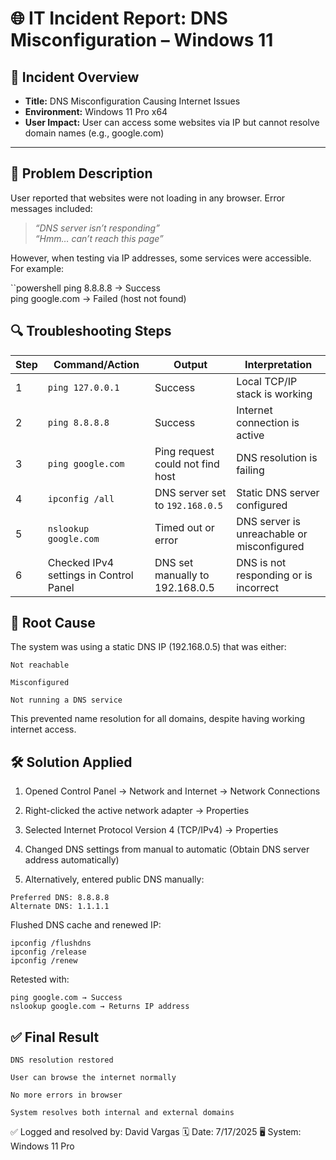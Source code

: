 

# 🌐 IT Incident Report: DNS Misconfiguration – Windows 11

## 📌 Incident Overview
- **Title:** DNS Misconfiguration Causing Internet Issues  
- **Environment:** Windows 11 Pro x64  
- **User Impact:** User can access some websites via IP but cannot resolve domain names (e.g., google.com)

---

## 🧾 Problem Description
User reported that websites were not loading in any browser. Error messages included:

> *“DNS server isn’t responding”*  
> *“Hmm… can’t reach this page”*

However, when testing via IP addresses, some services were accessible. For example:

``powershell
ping 8.8.8.8  → Success  
ping google.com  → Failed (host not found)

## 🔍 Troubleshooting Steps

| Step | Command/Action | Output | Interpretation |
|------|----------------|--------|----------------|
| 1 | `ping 127.0.0.1` | Success | Local TCP/IP stack is working |
| 2 | `ping 8.8.8.8` | Success | Internet connection is active |
| 3 | `ping google.com` | Ping request could not find host | DNS resolution is failing |
| 4 | `ipconfig /all` | DNS server set to `192.168.0.5` | Static DNS server configured |
| 5 | `nslookup google.com` | Timed out or error | DNS server is unreachable or misconfigured |
| 6 | Checked IPv4 settings in Control Panel | DNS set manually to 192.168.0.5 | DNS is not responding or is incorrect |


## 🧩 Root Cause

   The system was using a static DNS IP (192.168.0.5) that was either:

    Not reachable

    Misconfigured

    Not running a DNS service

This prevented name resolution for all domains, despite having working internet access.

## 🛠️ Solution Applied

  1.  Opened Control Panel → Network and Internet → Network Connections

  2. Right-clicked the active network adapter → Properties

  3. Selected Internet Protocol Version 4 (TCP/IPv4) → Properties

  4. Changed DNS settings from manual to automatic (Obtain DNS server address automatically)

  5.  Alternatively, entered public DNS manually:

    Preferred DNS: 8.8.8.8  
    Alternate DNS: 1.1.1.1

   Flushed DNS cache and renewed IP:

    ipconfig /flushdns
    ipconfig /release
    ipconfig /renew

   Retested with:

    ping google.com → Success  
    nslookup google.com → Returns IP address


## ✅  Final Result


    DNS resolution restored

    User can browse the internet normally

    No more errors in browser

    System resolves both internal and external domains


✅ Logged and resolved by: David Vargas
🗓️ Date: 7/17/2025
🖥️ System: Windows 11 Pro
